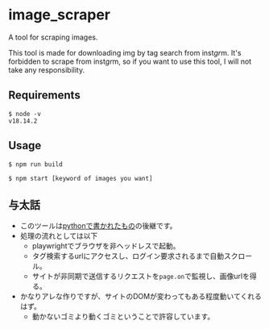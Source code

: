 # image_scraper

A tool for scraping images.

This tool is made for downloading img by tag search from inst*gr*m.
It's forbidden to scrape from inst*gr*m, so if you want to use this tool,
I will not take any responsibility.

## Requirements

```shell
$ node -v
v18.14.2
```

## Usage

```shell
$ npm run build

$ npm start [keyword of images you want]
```

## 与太話

- このツールは[pythonで書かれたもの](https://github.com/yasuaki640/scraping_images)の後継です。
- 処理の流れとしては以下
  - playwrightでブラウザを非ヘッドレスで起動。
  - タグ検索するurlにアクセスし、ログイン要求されるまで自動スクロール。
  - サイトが非同期で送信するリクエストを`page.on`で監視し、画像urlを得る。
- かなりアレな作りですが、サイトのDOMが変わってもある程度動いてくれるはず。
  - 動かないゴミより動くゴミということで許容しています。